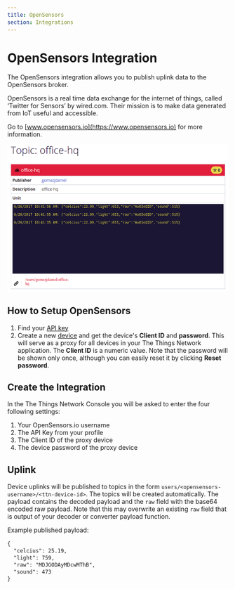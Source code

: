 ```yaml
---
title: OpenSensors
section: Integrations
---
```


# OpenSensors Integration

The OpenSensors integration allows you to publish uplink data to the OpenSensors broker.

OpenSensors is a real time data exchange for the internet of things, called ‘Twitter for Sensors’ by wired.com. Their mission is to make data generated from IoT useful and accessible.

Go to [www.opensensors.io](https://www.opensensors.io) for more information.

![OpenSensors Example](example.png)

## How to Setup OpenSensors

1. Find your [API key](https://opensensorsio.helpscoutdocs.com/article/42-where-is-my-api-key)
2. Create a new [device](https://opensensorsio.helpscoutdocs.com/article/36-how-do-i-create-a-new-device) and get the device's **Client ID** and **password**. This will serve as a proxy for all devices in your The Things Network application. The **Client ID** is a numeric value. Note that the password will be shown only once, although you can easily reset it by clicking **Reset password**.

## Create the Integration

In the The Things Network Console you will be asked to enter the four following settings:

1. Your OpenSensors.io username
2. The API Key from your profile
3. The Client ID of the proxy device
4. The device password of the proxy device

## Uplink

Device uplinks will be published to topics in the form `users/<opensensors-username>/<ttn-device-id>`. The topics will be created automatically. The payload contains the decoded payload and the `raw` field with the base64 encoded raw payload. Note that this may overwrite an existing `raw` field that is output of your decoder or converter payload function.

Example published payload:

```
{
  "celcius": 25.19,
  "light": 759,
  "raw": "MDJGODAyMDcwMThB",
  "sound": 473
}
```
